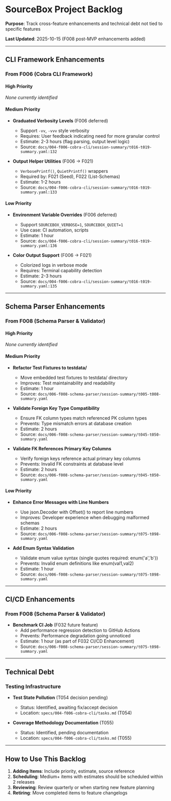 # SourceBox Project Backlog

**Purpose**: Track cross-feature enhancements and technical debt not tied to specific features

**Last Updated**: 2025-10-15 (F008 post-MVP enhancements added)

---

## CLI Framework Enhancements

### From F006 (Cobra CLI Framework)

#### High Priority
_None currently identified_

#### Medium Priority
- **Graduated Verbosity Levels** (F006 deferred)
  - Support `-vv`, `-vvv` style verbosity
  - Requires: User feedback indicating need for more granular control
  - Estimate: 2-3 hours (flag parsing, output level logic)
  - Source: `docs/004-f006-cobra-cli/session-summary/t016-t019-summary.yaml:132`

- **Output Helper Utilities** (F006 → F021)
  - `VerbosePrintf()`, `QuietPrintf()` wrappers
  - Required by: F021 (Seed), F022 (List-Schemas)
  - Estimate: 1-2 hours
  - Source: `docs/004-f006-cobra-cli/session-summary/t016-t019-summary.yaml:133`

#### Low Priority
- **Environment Variable Overrides** (F006 deferred)
  - Support `SOURCEBOX_VERBOSE=1`, `SOURCEBOX_QUIET=1`
  - Use case: CI automation, scripts
  - Estimate: 1 hour
  - Source: `docs/004-f006-cobra-cli/session-summary/t016-t019-summary.yaml:136`

- **Color Output Support** (F006 → F021)
  - Colorized logs in verbose mode
  - Requires: Terminal capability detection
  - Estimate: 2-3 hours
  - Source: `docs/004-f006-cobra-cli/session-summary/t016-t019-summary.yaml:135`

---

## Schema Parser Enhancements

### From F008 (Schema Parser & Validator)

#### High Priority
_None currently identified_

#### Medium Priority
- **Refactor Test Fixtures to testdata/**
  - Move embedded test fixtures to testdata/ directory
  - Improves: Test maintainability and readability
  - Estimate: 1 hour
  - Source: `docs/006-f008-schema-parser/session-summary/t005-t008-summary.yaml`

- **Validate Foreign Key Type Compatibility**
  - Ensure FK column types match referenced PK column types
  - Prevents: Type mismatch errors at database creation
  - Estimate: 2 hours
  - Source: `docs/006-f008-schema-parser/session-summary/t045-t050-summary.yaml`

- **Validate FK References Primary Key Columns**
  - Verify foreign keys reference actual primary key columns
  - Prevents: Invalid FK constraints at database level
  - Estimate: 2 hours
  - Source: `docs/006-f008-schema-parser/session-summary/t045-t050-summary.yaml`

#### Low Priority
- **Enhance Error Messages with Line Numbers**
  - Use json.Decoder with Offset() to report line numbers
  - Improves: Developer experience when debugging malformed schemas
  - Estimate: 2 hours
  - Source: `docs/006-f008-schema-parser/session-summary/t075-t098-summary.yaml`

- **Add Enum Syntax Validation**
  - Validate enum value syntax (single quotes required: enum('a','b'))
  - Prevents: Invalid enum definitions like enum(val1,val2)
  - Estimate: 1 hour
  - Source: `docs/006-f008-schema-parser/session-summary/t075-t098-summary.yaml`

---

## CI/CD Enhancements

### From F008 (Schema Parser & Validator)
- **Benchmark CI Job** (F032 future feature)
  - Add performance regression detection to GitHub Actions
  - Prevents: Performance degradation going unnoticed
  - Estimate: 1 hour (as part of F032 CI/CD Enhancement)
  - Source: `docs/006-f008-schema-parser/session-summary/t075-t098-summary.yaml`

---

## Technical Debt

### Testing Infrastructure
- **Test State Pollution** (T054 decision pending)
  - Status: Identified, awaiting fix/accept decision
  - Location: `specs/004-f006-cobra-cli/tasks.md` (T054)

- **Coverage Methodology Documentation** (T055)
  - Status: Identified, pending documentation
  - Location: `specs/004-f006-cobra-cli/tasks.md` (T055)

---

## How to Use This Backlog

1. **Adding Items**: Include priority, estimate, source reference
2. **Scheduling**: Medium+ items with estimates should be scheduled within 2 releases
3. **Reviewing**: Review quarterly or when starting new feature planning
4. **Retiring**: Move completed items to feature changelogs
